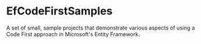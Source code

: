 # EfCodeFirstSamples
A set of small, sample projects that demonstrate various aspects of using a Code First approach in Microsoft's Entity Framework.
